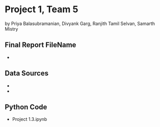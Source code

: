 # Project 1, Team 5
by Priya Balasubramanian, Divyank Garg, Ranjith Tamil Selvan, Samarth Mistry

## Final Report FileName
 * 

## Data Sources
 * 
 * 

## Python Code
 * Project 1.3.ipynb
